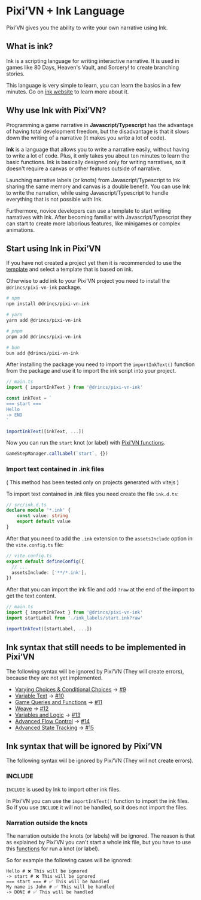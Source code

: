 # Pixi’VN + Ink Language

Pixi’VN gives you the ability to write your own narrative using Ink.

## What is ink?

Ink is a scripting language for writing interactive narrative. It is used in games like 80 Days, Heaven's Vault, and Sorcery! to create branching stories.

This language is very simple to learn, you can learn the basics in a few minutes. Go on [ink website](https://www.inklestudios.com/ink/) to learn more about it.

## Why use Ink with Pixi’VN?

Programming a game narrative in **Javascript/Typescript** has the advantage of having total development freedom, but the disadvantage is that it slows down the writing of a narrative (it makes you write a lot of code).

**Ink** is a language that allows you to write a narrative easily, without having to write a lot of code. Plus, it only takes you about ten minutes to learn the basic functions. Ink is basically designed only for writing narratives, so it doesn't require a canvas or other features outside of narrative.

Launching narrative labels (or knots) from Javascript/Typescript to Ink sharing the same memory and canvas is a double benefit. You can use Ink to write the narration, while using Javascript/Typescript to handle everything that is not possible with Ink.

Furthermore, novice developers can use a template to start writing narratives with Ink. After becoming familiar with Javascript/Typescript they can start to create more laborious features, like minigames or complex animations.

## Start using Ink in Pixi’VN

If you have not created a project yet then it is recommended to use the [template](/start/getting-started.md#project-initialization) and select a template that is based on ink.

Otherwise to add ink to your Pixi’VN project you need to install the `@drincs/pixi-vn-ink` package.

```bash
# npm
npm install @drincs/pixi-vn-ink

# yarn
yarn add @drincs/pixi-vn-ink

# pnpm
pnpm add @drincs/pixi-vn-ink

# bun
bun add @drincs/pixi-vn-ink
```

After installing the package you need to import the `importInkText()` function from the package and use it to import the ink script into your project.

```typescript
// main.ts
import { importInkText } from '@drincs/pixi-vn-ink'

const inkText = `
=== start ===
Hello
-> END
`

importInkText([inkText, ...])
```

Now you can run the `start` knot (or label) with [Pixi’VN functions](/start/labels.md#run-a-label).

```typescript
GameStepManager.callLabel(`start`, {})
```

### Import text contained in .ink files

( This method has been tested only on projects generated with vitejs )

To import text contained in .ink files you need create the file `ink.d.ts`:

```typescript
// src/ink.d.ts
declare module '*.ink' {
    const value: string
    export default value
}

```

After that you need to add the `.ink` extension to the `assetsInclude` option in the `vite.config.ts` file:

```typescript
// vite.config.ts
export default defineConfig({
  // ...
  assetsInclude: ['**/*.ink'],
})
```

After that you can import the ink file and add `?raw` at the end of the import to get the text content.

```typescript
// main.ts
import { importInkText } from '@drincs/pixi-vn-ink'
import startLabel from './ink_labels/start.ink?raw'

importInkText([startLabel, ...])
```

## Ink syntax that still needs to be implemented in Pixi’VN

The following syntax will be ignored by Pixi’VN (They will create errors), because they are not yet implemented.

* [Varying Choices & Conditional Choices](https://github.com/inkle/ink/blob/master/Documentation/WritingWithInk.md#7-varying-choices) -> [#9](https://github.com/DRincs-Productions/pixi-vn-ink/issues/9)
* [Variable Text](https://github.com/inkle/ink/blob/master/Documentation/WritingWithInk.md#8-variable-text) -> [#10](https://github.com/DRincs-Productions/pixi-vn-ink/issues/10)
* [Game Queries and Functions](https://github.com/inkle/ink/blob/master/Documentation/WritingWithInk.md#9-game-queries-and-functions) -> [#11](https://github.com/DRincs-Productions/pixi-vn-ink/issues/11)
* [Weave](https://github.com/inkle/ink/blob/master/Documentation/WritingWithInk.md#part-2-weave) -> [#12](https://github.com/DRincs-Productions/pixi-vn-ink/issues/12)
* [Variables and Logic](https://github.com/inkle/ink/blob/master/Documentation/WritingWithInk.md#part-3-variables-and-logic) -> [#13](https://github.com/DRincs-Productions/pixi-vn-ink/issues/13)
* [Advanced Flow Control](https://github.com/inkle/ink/blob/master/Documentation/WritingWithInk.md#part-4-advanced-flow-control) -> [#14](https://github.com/DRincs-Productions/pixi-vn-ink/issues/14)
* [Advanced State Tracking](https://github.com/inkle/ink/blob/master/Documentation/WritingWithInk.md#part-5-advanced-state-tracking) -> [#15](https://github.com/DRincs-Productions/pixi-vn-ink/issues/15)

## Ink syntax that will be ignored by Pixi’VN

The following syntax will be ignored by Pixi’VN (They will not create errors).

### INCLUDE

`INCLUDE` is used by Ink to import other ink files.

In Pixi’VN you can use the `importInkText()` function to import the ink files. So if you use `INCLUDE` it will not be handled, so it does not import the files.

### Narration outside the knots

The narration outside the knots (or labels) will be ignored.
The reason is that as explained by Pixi’VN you can't start a whole ink file, but you have to use this [functions](/start/labels.md#run-a-label) for run a knot (or label).

So for example the following cases will be ignored:

```ink
Hello # ❌ This will be ignored
-> start # ❌ This will be ignored
=== start === # ✅ This will be handled
My name is John # ✅ This will be handled
-> DONE # ✅ This will be handled
```
